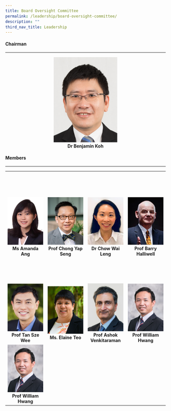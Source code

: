 ```yaml
---
title: Board Oversight Committee
permalink: /leadership/board-oversight-committee/
description: ""
third_nav_title: Leadership
---
```

<div align="left">
	<h4>Chairman</h4>
</div>

--- 

<div align="center">
	<a href="/leaders/dr-benjamin-koh/" target="_blank">
		<img style="width:200px" src="/images/Leaders/dr%20benjamin%20koh.png">
	</a>
</div>
<div align="center">
	<b>Dr Benjamin Koh</b>
</div>

<div align="left">
	<h4>Members</h4>
</div>

---

<table>
	<tbody>
		<tr height="350">      
<td width="25%">
 <a href="/leaders/amanda-ang/" target="_blank">
 <img src="/images/Leaders/amanda ang.png">
 </a>
 <div align="center"><b>Ms Amanda Ang</b></div>
</td>
			<td width="25%">
				<a href="/leaders/prof-chong-yap-seng/" target="_blank">
					<img src="/images/Leaders/prof%20chong%20yap%20seng.png">
				</a>
				<div align="center"><b>Prof Chong Yap Seng</b></div>
			</td>
						<td width="25%">
				<a href="/leaders/prof-william-hwang/" target="_blank">
					<img src="/images/Leaders/chow wai leng.png">
				</a>
				<div align="center"><b>Dr Chow Wai Leng</b></div>
			</td>
			<td width="25%">
				<a href="/leaders/prof-barry-halliwell/" target="_blank">
					<img src="/images/Leaders/barry-halliwell__stcc.png">
				</a>
				<div align="center"><b>Prof Barry Halliwell</b></div>
			</td>
		</tr>
		<tr> <!-- Row 2 -->
			<td width="25%">
				<a href="/leaders/tan-sze-wee/" target="_blank">
					<img src="/images/Leaders/tan sze wee.png">
				</a>
				<div align="center"><b>Prof Tan Sze Wee</b></div>
			</td>
			<td width="25%">
				<a href="/leaders/ms-elaine-teo/" target="_blank">
					<img src="/images/Leaders/ms%20elaine%20teo.png">
				</a>
				<div align="center"><b>Ms. Elaine Teo</b></div>
			</td>
			<td width="25%">
				<a href="/leaders/prof-ashok-venkitaraman/" target="_blank">
					<img src="/images/Leaders/professor%20ashok%20venkitaraman.png">
				</a>
				<div align="center"><b>Prof Ashok Venkitaraman</b></div>
			</td>
						<td width="25%">
				<a href="/leaders/prof-william-hwang/" target="_blank">
					<img src="/images/Leaders/professor%20william%20hwang.png">
				</a>
				<div align="center"><b>Prof William Hwang</b>
		</div></td></tr>		
			<tr> <!-- Row 3 -->
			<td width="25%">
					<img src="/images/Leaders/professor%20william%20hwang.png"><div align="center"><b>Prof William Hwang</b>
		</div></td></tr>		
		</tbody>
</table>